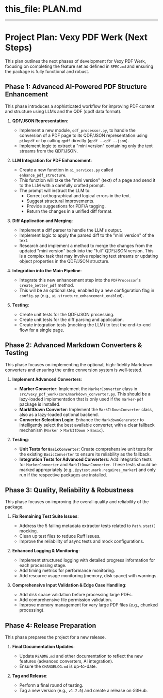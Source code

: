 # this_file: PLAN.md
---

# Project Plan: Vexy PDF Werk (Next Steps)

This plan outlines the next phases of development for Vexy PDF Werk, focusing on completing the feature set as defined in `SPEC.md` and ensuring the package is fully functional and robust.

## Phase 1: Advanced AI-Powered PDF Structure Enhancement

This phase introduces a sophisticated workflow for improving PDF content and structure using LLMs and the QDF (qpdf data format).

1.  **QDF/JSON Representation**:
    -   Implement a new module, `qdf_processor.py`, to handle the conversion of a PDF page to its QDF/JSON representation using `pikepdf` or by calling `qpdf` directly (`qpdf --qdf --json`).
    -   Implement logic to extract a "mini version" containing only the text streams from the QDF/JSON.

2.  **LLM Integration for PDF Enhancement**:
    -   Create a new function in `ai_services.py` called `enhance_pdf_structure`.
    -   This function will take the "mini version" (text) of a page and send it to the LLM with a carefully crafted prompt.
    -   The prompt will instruct the LLM to:
        -   Correct orthographical and logical errors in the text.
        -   Suggest structural improvements.
        -   Provide suggestions for PDF/A tagging.
        -   Return the changes in a unified diff format.

3.  **Diff Application and Merging**:
    -   Implement a diff parser to handle the LLM's output.
    -   Implement logic to apply the parsed diff to the "mini version" of the text.
    -   Research and implement a method to merge the changes from the updated "mini version" back into the "full" QDF/JSON version. This is a complex task that may involve replacing text streams or updating object properties in the QDF/JSON structure.

4.  **Integration into the Main Pipeline**:
    -   Integrate this new enhancement step into the `PDFProcessor`'s `create_better_pdf` method.
    -   This will be an optional step, enabled by a new configuration flag in `config.py` (e.g., `ai.structure_enhancement_enabled`).

5.  **Testing**:
    -   Create unit tests for the QDF/JSON processing.
    -   Create unit tests for the diff parsing and application.
    -   Create integration tests (mocking the LLM) to test the end-to-end flow for a single page.

## Phase 2: Advanced Markdown Converters & Testing

This phase focuses on implementing the optional, high-fidelity Markdown converters and ensuring the entire conversion system is well-tested.

1.  **Implement Advanced Converters**:
    -   **Marker Converter**: Implement the `MarkerConverter` class in `src/vexy_pdf_werk/core/markdown_converter.py`. This should be a lazy-loaded implementation that is only used if the `marker-pdf` package is installed.
    -   **MarkItDown Converter**: Implement the `MarkItDownConverter` class, also as a lazy-loaded optional backend.
    -   **Converter Selection Logic**: Enhance the `MarkdownGenerator` to intelligently select the best available converter, with a clear fallback mechanism (`Marker` > `MarkItDown` > `Basic`).

2.  **Testing**:
    -   **Unit Tests for `BasicConverter`**: Create comprehensive unit tests for the existing `BasicConverter` to ensure its reliability as the fallback.
    -   **Integration Tests for Advanced Converters**: Add integration tests for `MarkerConverter` and `MarkItDownConverter`. These tests should be marked appropriately (e.g., `@pytest.mark.requires_marker`) and only run if the respective packages are installed.

## Phase 3: Quality, Reliability & Robustness

This phase focuses on improving the overall quality and reliability of the package.

1.  **Fix Remaining Test Suite Issues**:
    -   Address the 5 failing metadata extractor tests related to `Path.stat()` mocking.
    -   Clean up test files to reduce Ruff issues.
    -   Improve the reliability of async tests and mock configurations.

2.  **Enhanced Logging & Monitoring**:
    -   Implement structured logging with detailed progress information for each processing stage.
    -   Add timing metrics for performance monitoring.
    -   Add resource usage monitoring (memory, disk space) with warnings.

3.  **Comprehensive Input Validation & Edge Case Handling**:
    -   Add disk space validation before processing large PDFs.
    -   Add comprehensive file permission validation.
    -   Improve memory management for very large PDF files (e.g., chunked processing).

## Phase 4: Release Preparation

This phase prepares the project for a new release.

1.  **Final Documentation Updates**:
    -   Update `README.md` and other documentation to reflect the new features (advanced converters, AI integration).
    -   Ensure the `CHANGELOG.md` is up-to-date.

2.  **Tag and Release**:
    -   Perform a final round of testing.
    -   Tag a new version (e.g., `v1.2.0`) and create a release on GitHub.
